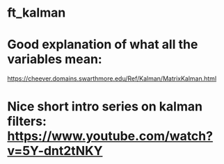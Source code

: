 # ft_kalman

# Good explanation of what all the variables mean:
https://cheever.domains.swarthmore.edu/Ref/Kalman/MatrixKalman.html


# Nice short intro series on kalman filters: https://www.youtube.com/watch?v=5Y-dnt2tNKY